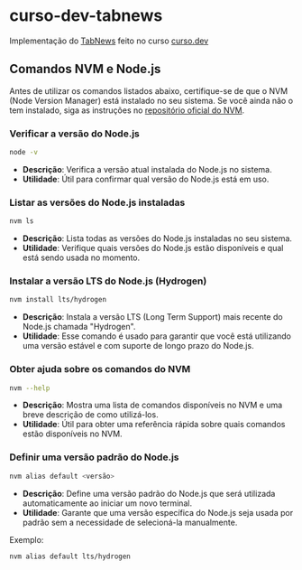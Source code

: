 # curso-dev-tabnews
Implementação do [TabNews](https://www.tabnews.com.br/) feito no curso [curso.dev](https://curso.dev)

## Comandos NVM e Node.js
Antes de utilizar os comandos listados abaixo, certifique-se de que o NVM (Node Version Manager) está instalado no seu sistema. Se você ainda não o tem instalado, siga as instruções no [repositório oficial do NVM](https://github.com/nvm-sh/nvm#installing-and-updating).

### Verificar a versão do Node.js
```bash
node -v
```
- **Descrição**: Verifica a versão atual instalada do Node.js no sistema.
- **Utilidade**: Útil para confirmar qual versão do Node.js está em uso.

### Listar as versões do Node.js instaladas
```bash
nvm ls
```
- **Descrição**: Lista todas as versões do Node.js instaladas no seu sistema.
- **Utilidade**: Verifique quais versões do Node.js estão disponíveis e qual está sendo usada no momento.

### Instalar a versão LTS do Node.js (Hydrogen)
```bash
nvm install lts/hydrogen
```
- **Descrição**: Instala a versão LTS (Long Term Support) mais recente do Node.js chamada "Hydrogen".
- **Utilidade**: Esse comando é usado para garantir que você está utilizando uma versão estável e com suporte de longo prazo do Node.js.

### Obter ajuda sobre os comandos do NVM
```bash
nvm --help
```
- **Descrição**: Mostra uma lista de comandos disponíveis no NVM e uma breve descrição de como utilizá-los.
- **Utilidade**: Útil para obter uma referência rápida sobre quais comandos estão disponíveis no NVM.

### Definir uma versão padrão do Node.js
```bash
nvm alias default <versão>
```
- **Descrição**: Define uma versão padrão do Node.js que será utilizada automaticamente ao iniciar um novo terminal.
- **Utilidade**: Garante que uma versão específica do Node.js seja usada por padrão sem a necessidade de selecioná-la manualmente.

Exemplo:
```bash
nvm alias default lts/hydrogen
```